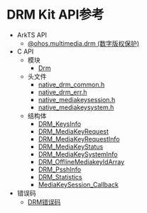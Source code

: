 # DRM Kit API参考

- ArkTS API
  - [@ohos.multimedia.drm (数字版权保护)](js-apis-drm.md)
- C API
  - 模块
    - [Drm](_drm.md)
  - 头文件
    - [native_drm_common.h](native__drm__common_8h.md)
    - [native_drm_err.h](native__drm__err_8h.md)
    - [native_mediakeysession.h](native__mediakeysession_8h.md)
    - [native_mediakeysystem.h](native__mediakeysystem_8h.md)
  - 结构体
    - [DRM_KeysInfo](_d_r_m___keys_info.md)
    - [DRM_MediaKeyRequest](_d_r_m___media_key_request.md)
    - [DRM_MediaKeyRequestInfo](_d_r_m___media_key_request_info.md)
    - [DRM_MediaKeyStatus](_d_r_m___media_key_status.md)
    - [DRM_MediaKeySystemInfo](_d_r_m___media_key_system_info.md)
    - [DRM_OfflineMediakeyIdArray](_d_r_m___offline_mediakey_id_array.md)
    - [DRM_PsshInfo](_d_r_m___pssh_info.md)
    - [DRM_Statistics](_d_r_m___statistics.md)
    - [MediaKeySession_Callback](_media_key_session___callback.md)
- 错误码
  - [DRM错误码](errorcode-drm.md)
